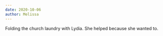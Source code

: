 ```yaml
---
date: 2020-10-06
author: Melissa
---
```

Folding the church laundry with Lydia. She helped because she wanted to.